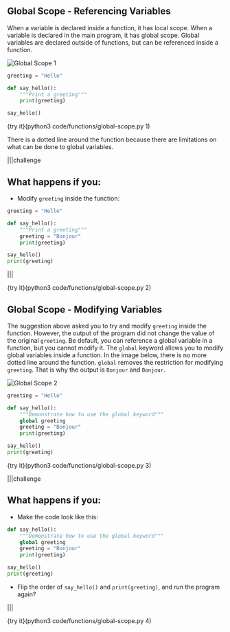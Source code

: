 ## Global Scope - Referencing Variables

When a variable is declared inside a function, it has local scope. When a variable is declared in the main program, it has global scope. Global variables are declared outside of functions, but can be referenced inside a function.

![Global Scope 1](.guides/images/global-scope1.png)

```python
greeting = "Hello"

def say_hello():
    """Print a greeting"""
    print(greeting)

say_hello()
```

{try it}(python3 code/functions/global-scope.py 1)

There is a dotted line around the function because there are limitations on what can be done to global variables. 

|||challenge
## What happens if you:
* Modify `greeting` inside the function:
```python
greeting = "Hello"

def say_hello():
    """Print a greeting"""
    greeting = "Bonjour"
    print(greeting)

say_hello()
print(greeting)
```

|||

{try it}(python3 code/functions/global-scope.py 2)


## Global Scope - Modifying Variables

The suggestion above asked you to try and modify `greeting` inside the function. However, the output of the program did not change the value of the original `greeting`. Be default, you can reference a global variable in a function, but you cannot modify it. The `global` keyword allows you to modify global variables inside a function. In the image below, there is no more dotted line around the function. `global` removes the restriction for modifying `greeting`. That is why the output is `Bonjour` and `Bonjour`.

![Global Scope 2](.guides/images/global-scope2.png)

```python
greeting = "Hello"

def say_hello():
    """Demonstrate how to use the global keyword"""
    global greeting
    greeting = "Bonjour"
    print(greeting)

say_hello()
print(greeting)
```

{try it}(python3 code/functions/global-scope.py 3)

|||challenge
## What happens if you:
* Make the code look like this:
```python
def say_hello():
    """Demonstrate how to use the global keyword"""
    global greeting
    greeting = "Bonjour"
    print(greeting)

say_hello()
print(greeting)
```
* Flip the order of `say_hello()` and `print(greeting)`, and run the program again?

|||

{try it}(python3 code/functions/global-scope.py 4)

